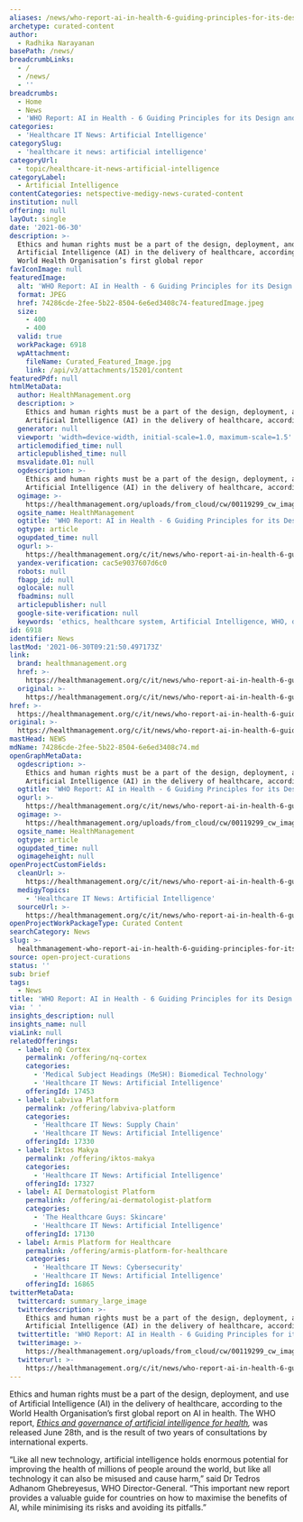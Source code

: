 ```yaml
---
aliases: /news/who-report-ai-in-health-6-guiding-principles-for-its-design-and-use
archetype: curated-content
author:
  - Radhika Narayanan
basePath: /news/
breadcrumbLinks:
  - /
  - /news/
  - ''
breadcrumbs:
  - Home
  - News
  - 'WHO Report: AI in Health - 6 Guiding Principles for its Design and Use'
categories:
  - 'Healthcare IT News: Artificial Intelligence'
categorySlug:
  - 'healthcare it news: artificial intelligence'
categoryUrl:
  - topic/healthcare-it-news-artificial-intelligence
categoryLabel:
  - Artificial Intelligence
contentCategories: netspective-medigy-news-curated-content
institution: null
offering: null
layOut: single
date: '2021-06-30'
description: >-
  Ethics and human rights must be a part of the design, deployment, and use of
  Artificial Intelligence (AI) in the delivery of healthcare, according to the
  World Health Organisation’s first global repor
favIconImage: null
featuredImage:
  alt: 'WHO Report: AI in Health - 6 Guiding Principles for its Design and Use'
  format: JPEG
  href: 74286cde-2fee-5b22-8504-6e6ed3408c74-featuredImage.jpeg
  size:
    - 400
    - 400
  valid: true
  workPackage: 6918
  wpAttachment:
    fileName: Curated_Featured_Image.jpg
    link: /api/v3/attachments/15201/content
featuredPdf: null
htmlMetaData:
  author: HealthManagement.org
  description: >
    Ethics and human rights must be a part of the design, deployment, and use of
    Artificial Intelligence (AI) in the delivery of healthcare, according to the
  generator: null
  viewport: 'width=device-width, initial-scale=1.0, maximum-scale=1.5'
  articlemodified_time: null
  articlepublished_time: null
  msvalidate.01: null
  ogdescription: >-
    Ethics and human rights must be a part of the design, deployment, and use of
    Artificial Intelligence (AI) in the delivery of healthcare, according to the
  ogimage: >-
    https://healthmanagement.org/uploads/from_cloud/cw/00119299_cw_image_wi_420cbeab50a0a6fa2229a9ec8598f5eb.jpg
  ogsite_name: HealthManagement
  ogtitle: 'WHO Report: AI in Health - 6 Guiding Principles for its Design and Use'
  ogtype: article
  ogupdated_time: null
  ogurl: >-
    https://healthmanagement.org/c/it/news/who-report-ai-in-health-6-guiding-principles-for-its-design-and-use
  yandex-verification: cac5e9037607d6c0
  robots: null
  fbapp_id: null
  oglocale: null
  fbadmins: null
  articlepublisher: null
  google-site-verification: null
  keywords: 'ethics, healthcare system, Artificial Intelligence, WHO, digital ethics'
id: 6918
identifier: News
lastMod: '2021-06-30T09:21:50.497173Z'
link:
  brand: healthmanagement.org
  href: >-
    https://healthmanagement.org/c/it/news/who-report-ai-in-health-6-guiding-principles-for-its-design-and-use
  original: >-
    https://healthmanagement.org/c/it/news/who-report-ai-in-health-6-guiding-principles-for-its-design-and-use
href: >-
  https://healthmanagement.org/c/it/news/who-report-ai-in-health-6-guiding-principles-for-its-design-and-use
original: >-
  https://healthmanagement.org/c/it/news/who-report-ai-in-health-6-guiding-principles-for-its-design-and-use
mastHead: NEWS
mdName: 74286cde-2fee-5b22-8504-6e6ed3408c74.md
openGraphMetaData:
  ogdescription: >-
    Ethics and human rights must be a part of the design, deployment, and use of
    Artificial Intelligence (AI) in the delivery of healthcare, according to the
  ogtitle: 'WHO Report: AI in Health - 6 Guiding Principles for its Design and Use'
  ogurl: >-
    https://healthmanagement.org/c/it/news/who-report-ai-in-health-6-guiding-principles-for-its-design-and-use
  ogimage: >-
    https://healthmanagement.org/uploads/from_cloud/cw/00119299_cw_image_wi_420cbeab50a0a6fa2229a9ec8598f5eb.jpg
  ogsite_name: HealthManagement
  ogtype: article
  ogupdated_time: null
  ogimageheight: null
openProjectCustomFields:
  cleanUrl: >-
    https://healthmanagement.org/c/it/news/who-report-ai-in-health-6-guiding-principles-for-its-design-and-use
  medigyTopics:
    - 'Healthcare IT News: Artificial Intelligence'
  sourceUrl: >-
    https://healthmanagement.org/c/it/news/who-report-ai-in-health-6-guiding-principles-for-its-design-and-use
openProjectWorkPackageType: Curated Content
searchCategory: News
slug: >-
  healthmanagement-who-report-ai-in-health-6-guiding-principles-for-its-design-and-use
source: open-project-curations
status: ''
sub: brief
tags:
  - News
title: 'WHO Report: AI in Health - 6 Guiding Principles for its Design and Use'
via: ' '
insights_description: null
insights_name: null
viaLink: null
relatedOfferings:
  - label: nQ Cortex
    permalink: /offering/nq-cortex
    categories:
      - 'Medical Subject Headings (MeSH): Biomedical Technology'
      - 'Healthcare IT News: Artificial Intelligence'
    offeringId: 17453
  - label: Labviva Platform
    permalink: /offering/labviva-platform
    categories:
      - 'Healthcare IT News: Supply Chain'
      - 'Healthcare IT News: Artificial Intelligence'
    offeringId: 17330
  - label: Iktos Makya
    permalink: /offering/iktos-makya
    categories:
      - 'Healthcare IT News: Artificial Intelligence'
    offeringId: 17327
  - label: AI Dermatologist Platform
    permalink: /offering/ai-dermatologist-platform
    categories:
      - 'The Healthcare Guys: Skincare'
      - 'Healthcare IT News: Artificial Intelligence'
    offeringId: 17130
  - label: Armis Platform for Healthcare
    permalink: /offering/armis-platform-for-healthcare
    categories:
      - 'Healthcare IT News: Cybersecurity'
      - 'Healthcare IT News: Artificial Intelligence'
    offeringId: 16865
twitterMetaData:
  twittercard: summary_large_image
  twitterdescription: >-
    Ethics and human rights must be a part of the design, deployment, and use of
    Artificial Intelligence (AI) in the delivery of healthcare, according to the
  twittertitle: 'WHO Report: AI in Health - 6 Guiding Principles for its Design and Use'
  twitterimage: >-
    https://healthmanagement.org/uploads/from_cloud/cw/00119299_cw_image_wi_420cbeab50a0a6fa2229a9ec8598f5eb.jpg
  twitterurl: >-
    https://healthmanagement.org/c/it/news/who-report-ai-in-health-6-guiding-principles-for-its-design-and-use
---
```

<p>Ethics and human rights must be a part of the design, deployment, and use of Artificial Intelligence (AI) in the delivery of healthcare, according to the World Health Organisation’s first global report on AI in health. The WHO report, <a href="https://worldhealthorganization.cmail19.com/t/d-l-qkrait-juqjhhjjh-r/"><i>Ethics and governance of artificial intelligence for health</i></a><i>, </i>was<i> </i>released June 28th, and is the result of two years of consultations by international experts.</p><p>“Like all new technology, artificial intelligence holds enormous potential for improving the health of millions of people around the world, but like all technology it can also be misused and cause harm,” said Dr Tedros Adhanom Ghebreyesus, WHO Director-General. “This important new report provides a valuable guide for countries on how to maximise the benefits of AI, while minimising its risks and avoiding its pitfalls.”</p>